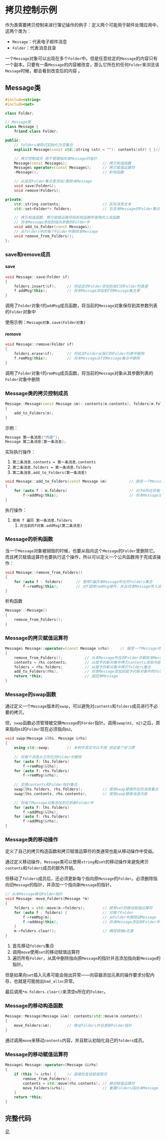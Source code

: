 # 拷贝控制示例

作为类需要拷贝控制来进行簿记操作的例子：定义两个可能用于邮件处理应用中，这两个类为：

- `Message`：代表电子邮件消息
- `Folder`：代表消息目录

一个`Message`对象可以出现在多个`Folder`中。但是任意给定的`Message`的内容只有一个副本。只要有一条`Message`的内容被改变，那么它所在的任何`Folder`来浏览该`Message`时候，都会看到改变后的内容 。

## Message类

```cpp
#include<string>
#include<set>

class Folder;

// Message类
class Message {
    friend class Folder;

public:
    // folders被隐式初始化为空集合
    explicit Message(const std::string &str = ""): contents(str) { }// 默认消息文本设为空字符串

    // 拷贝控制成员 用于管理指向本Message的指针
    Message(const Message&);                // 拷贝构造函数
    Message& operator=(const Message&);     // 拷贝赋值运算符
    ~Message();                             // 析构函数

    // 从给定Folder集合里添加/删除本Message
    void save(Folder&);
    void remove(Folder&);

private:
    std::string contents;                   // 实际消息文本
    std::set<Folder*> folders;              // 包含本Message的Folder集合 隐式初始化为空集

    // 拷贝构造函数、拷贝赋值运算符和析构函数所使用的工具函数
    // 将本Message添加到指向参数的Folder中
    void add_to_Folder(const Message&);
    // 从folders中的每个Folder中删除本Message
    void remove_from_Folders();
};
```

### save和remove成员

#### save

```cpp
void Message::save(Folder &f)
{
    folders.insert(&f);     // 将给定的Folder添加到我们的Folder列表里
    f.addMsg(this);         // 将本Message添加到f的Message集合里
}
```

调用了`Folder`对象`f`的`addMsg`成员函数，将当前的`Message`对象保存到其参数列表的`Folder`对象中

使用示例：`Message对象.save(Folder对象)`

#### remove

```cpp
void Message::remove(Folder &f)
{
    folders.erase(&f);      // 将给定Folder从我们的Folder列表中删除
    f.remMsg(this);         // 将本Message从f的Message集合中删除
}
```

调用了`Folder`对象`f`的`remMsg`成员函数，将当前的`Message`对象从其参数列表的`Folder`对象中删除

### Message类的拷贝控制成员

```cpp
Message::Message(const Message &m): contents(m.contents), folders(m.folders)
{
    add_to_Folders(m);
}
```

示例：

```cpp
Message 第一条消息("内容");
Message 第二条消息(第一条消息);
```

实际执行操作：

1. `第二条消息.contents = 第一条消息.contents`
2. `第二条消息.folders = 第一条消息.folders`
3. `第二条消息.add_to_Folders(第一条消息)`

```cpp
void Message::add_to_Folders(const Message &m)          // 接受一个Message对象作为参数m
{
    for (auto f : m.folders)                            // 对于m所在的每个Folder对象
        f->addMsg(this);                                // 将本Message添加到里面
}
```

执行操作：

1. `使用 f 遍历 第一条消息.folders`
   1. `对当前的f对象.addMsg(第二条消息)`

### Message的析构函数

当一个`Message`对象被销毁的时候，也要从指向这个`Message`的`Folder`里删除它。而且拷贝赋值运算符也要执行这个操作，所以可以定义一个公共函数用于完成该操作：

```cpp
void Message::remove_from_Folders()
{
    for (auto f : folders)      // 使用f遍历本Message所在的folders集合
        f->remMsg(this);        // 对f调用remMsg操作，并且将本Message传入进去
}
```

析构函数

```cpp
Message::~Message()
{
    remove_from_Folders();
}
```

### Message的拷贝赋值运算符

```cpp
Message& Message::operator=(const Message &rhs)     // 接受一个Message对象rhs作为新值
{
    remove_from_Folders();          // 从本Message所在的Folder中删除本Message 也就是先清空自己所占的坑
    contents = rhs.contents;        // 从赋予的新对象中拷贝contents消息内容
    folders = rhs.folders;          // 从赋予的新对象中拷贝folders集合
    add_to_Folders(rhs);            // 将本Message添加到赋予的新对象中的folders集合里 也就是去占领和赋予的新对象所在一样的坑
    return *this;                   // 返回本Message
}
```

### Message的swap函数

通过定义一个`Message`版本的`swap`，可以避免对`contents`和`folders`成员进行不必要的拷贝。

但，`swap`函数必须管理被交换`Message`的`Forder`指针。调用`swap(m1, m2)`之后，原来指向`m1`的`Folder`现在必须指向`m2`。

```cpp
void swap(Message &lhs, Message &rhs)
{
    using std::swap;        // 本例中其实可以不用 但这是个好习惯
    
    // 将每个消息从它所在的Folder中删除
    for (auto f: lhs.folders)
        f->remMsg(&lhs);
    for (auto f: rhs.folders)
        f->remMsg(&rhs);
    
    // 交换contents和Folder指针集合
    swap(lhs.folders, rhs.folders);         // 使用swap替换所在的消息集合
    swap(lhs.contents, rhs.contents);       // 使用swap替换消息内容

    // 将每个Message对象添加到它的新Folder中
    for (auto f: lhs.folders)
        f->addMsg(&lhs);
    for (auto f: rhs.folders)
        f->addMsg(&rhs);
}
```

### Message类的移动操作

定义了自己的拷贝构造函数和拷贝赋值运算符的类通常也能从移动操作中受益。

通过定义移动操作，`Message`类可以使用`string`和`set`的移动操作来避免拷贝`contents`和`folders`成员的额外开销。

但移动了`folders`成员后，还必须更新每个指向原`Message`的`Folder`。必须删除指向旧`Message`的指针，并添加一个指向新`Message`的指针。

```cpp
// 从本Message移动Folder指针
void Message::move_Folders(Message *m)
{
    folders = std::move(m->folders);        // 使用set的移动赋值运算符
    for (auto f : folders) {                // 对每个Folder
        f->remMsg(m);                       // 从Folder中删除旧Message
        f->addmsg(this);                    // 将本Message添加到Folder中
    }
    m->folders.clear();                     // 确保销毁m无害
}
```

1. 首先移动`folders`集合
2. 调用`move`使用`set`的移动赋值运算符
3. 遍历所有`Folder`，从其中删除指向原`Message`的指针并且添加指向新`Message`的指针。

但是如果向`set`插入元素可能会抛出异常——向容器添加元素的操作要求分配内存，也就是可能抛出`bad_alloc`异常。

最后调用`*m.folders.clear()`来清空`m`所在的`Folder`。

### Message的移动构造函数

```cpp
Message::Message(Message &&m): contents(std::move(m.contents))
{
    move_Folders(&m);       // 移动folders并且更新Folder指针
}
```

通过调用`move`来移动`contents`内容，并且默认初始化自己的`folders`成员。

### Message的移动赋值运算符

```cpp
Message& Message::operator=(Message &&rhs)
{
    if (this != &rhs) {     // 直接检查自赋值情况
        remove_from_Folders();
        contents = std::move(rhs.contents); // 移动赋值运算符
        move_Folders(&rhs);                 // 重置Folders指向本Message 
    }
    return *this;
}
```

## 完整代码

[见](./assets/mf.h)


